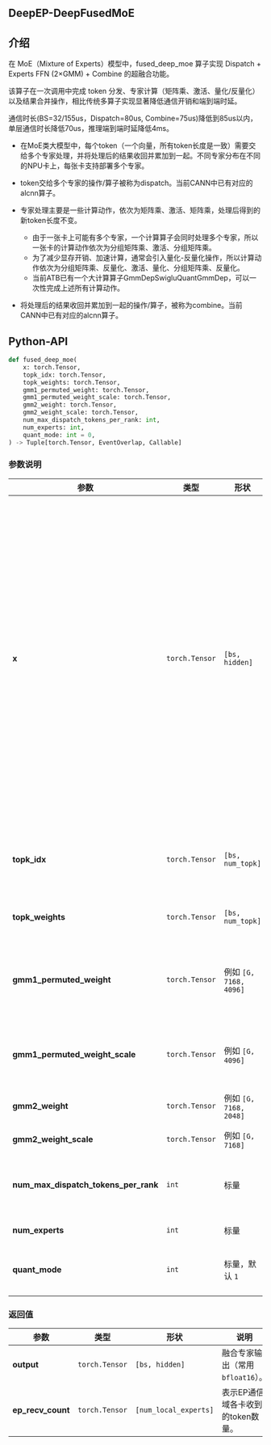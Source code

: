 <h2 align="left">
DeepEP-DeepFusedMoE
</h2>


## 介绍
在 MoE（Mixture of Experts）模型中，fused_deep_moe 算子实现 Dispatch + Experts FFN (2×GMM) + Combine 的超融合功能。

该算子在一次调用中完成 token 分发、专家计算（矩阵乘、激活、量化/反量化）以及结果合并操作，相比传统多算子实现显著降低通信开销和端到端时延。

通信时长(BS=32/155us，Dispatch=80us, Combine=75us)降低到85us以内，单层通信时长降低70us，推理端到端时延降低4ms。

* 在MoE类大模型中，每个token（一个向量，所有token长度是一致）需要交给多个专家处理，并将处理后的结果收回并累加到一起。不同专家分布在不同的NPU卡上，每张卡支持部署多个专家。

* token交给多个专家的操作/算子被称为dispatch。当前CANN中已有对应的alcnn算子。
* 专家处理主要是一些计算动作，依次为矩阵乘、激活、矩阵乘，处理后得到的新token长度不变。
  * 由于一张卡上可能有多个专家，一个计算算子会同时处理多个专家，所以一张卡的计算动作依次为分组矩阵乘、激活、分组矩阵乘。
  * 为了减少显存开销、加速计算，通常会引入量化-反量化操作，所以计算动作依次为分组矩阵乘、反量化、激活、量化、分组矩阵乘、反量化。
  * 当前ATB已有一个大计算算子GmmDepSwigluQuantGmmDep，可以一次性完成上述所有计算动作。
* 将处理后的结果收回并累加到一起的操作/算子，被称为combine。当前CANN中已有对应的alcnn算子。

## Python-API
```python
def fused_deep_moe(
    x: torch.Tensor,
    topk_idx: torch.Tensor,
    topk_weights: torch.Tensor,
    gmm1_permuted_weight: torch.Tensor,
    gmm1_permuted_weight_scale: torch.Tensor,
    gmm2_weight: torch.Tensor,
    gmm2_weight_scale: torch.Tensor,
    num_max_dispatch_tokens_per_rank: int,
    num_experts: int,
    quant_mode: int = 0,
) -> Tuple[torch.Tensor, EventOverlap, Callable]
```

### 参数说明
| 参数 | 类型 | 形状                   | 说明                                                                                                                                                                                                                        |
|------|------|----------------------|---------------------------------------------------------------------------------------------------------------------------------------------------------------------------------------------------------------------------|
| **x** | `torch.Tensor` | `[bs, hidden]`       | 输入 token 表示，每行一个 token 的隐藏向量（常用 `bfloat16`）。<br><br>• <b>bs</b>（batch size）取值范围为 **[1,256]**。<br>• <b>hidden</b> 表示隐藏维度大小，通常取决于模型隐层宽度（如 2048、4096、6144、7168 等）。<br> 取值范围 **[512, 7168]**，且必须能被 **32** 整除，以满足底层矩阵乘与通信对齐要求。 |
| **topk_idx** | `torch.Tensor` | `[bs, num_topk]`     | 每个 token 的专家索引，`int64` 类型。若值为 `-1` 表示该 token 不分发。                                                                                                                                                                         |
| **topk_weights** | `torch.Tensor` | `[bs, num_topk]`     | 合并专家输出的加权系数（`float32`）。                                                                                                                                                                                                   |
| **gmm1_permuted_weight** | `torch.Tensor` | 例如 `[G, 7168, 4096]` | 第一阶段（上投）专家权重，已做 permute 以适配 Grouped MatMul。                                                                                                                                                                               |
| **gmm1_permuted_weight_scale** | `torch.Tensor` | 例如 `[G, 4096]`       | 第一阶段权重量化 scale，量化模式下必需（`float32`）。                                                                                                                                                                                        |
| **gmm2_weight** | `torch.Tensor` | 例如 `[G, 7168, 2048]` | 第二阶段（下投）专家权重。                                                                                                                                                                                                             |
| **gmm2_weight_scale** | `torch.Tensor` | 例如 `[G, 7168]`       | 第二阶段权重量化 scale。                                                                                                                                                                                                           |
| **num_max_dispatch_tokens_per_rank** | `int` | 标量                   | 每个 rank 最多分发的 token 数，用于 buffer/内存分配。                                                                                                                                                                                     |
| **num_experts** | `int` | 标量                   | 全局专家总数。                                                                                                                                                                                                                   |
| **quant_mode** | `int` | 标量，默认 `1`            | 表示量化模式：`1`： 表示int8；后续A5支持fp8。                                                                                                                                                                                             |


### 返回值
| 参数                              | 类型             | 形状                         | 说明                     |
|---------------------------------| -------------- | -------------------------- |------------------------|
| **output**                      | `torch.Tensor` | `[bs, hidden]`             | 融合专家输出（常用 `bfloat16`）。 |
| **ep_recv_count**               | `torch.Tensor` | `[num_local_experts]`           | 表示EP通信域各卡收到的token数量。   |
